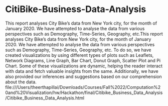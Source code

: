 # CitiBike-Business-Data-Analysis
This report analyses City Bike’s data from New York city, for the month of January 2020. We have attempted to analyse the data from various perspectives such as Demography, Time-Series, Geography, etc.This report analyses City Bike’s data from New York city, for the month of January 2020. We have attempted to analyse the data from various perspectives such as Demography, Time-Series, Geography, etc. To do so, we have created visualizations by using different types of plots such as Leaflets, Network Diagrams, Line Graph, Bar Chart, Donut Graph, Scatter Plot and Pi Chart. Some of these visualizations are dynamic, helping the reader interact with data and fetch valuable insights from the same. Additionally, we have also provided our inferences and suggestions based on our comprehension about the data.
file:///Users/theerthapillai/Downloads/Courses/Fall%2022/Computation%20and%20Visualization/hw/Hackathon/final/Citibike_Business_Data_Analysis/Citibike_Business_Data_Analysis.html
